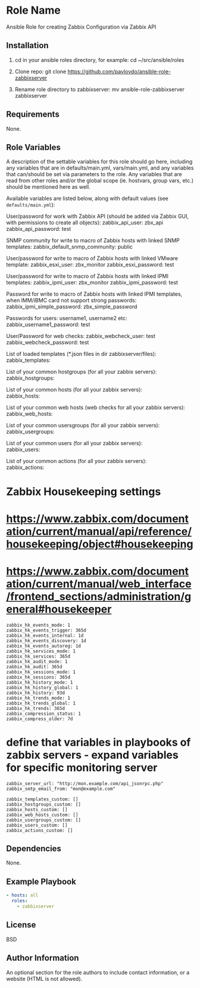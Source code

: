 Role Name
=========

Ansible Role for creating Zabbix Configuration via Zabbix API


Installation
------------
1) cd in your ansible roles directory, for example:
cd ~/src/ansible/roles

2) Clone repo:
git clone https://github.com/pavlovdo/ansible-role-zabbixserver

3) Rename role directory to zabbixserver:
mv ansible-role-zabbixserver zabbixserver

Requirements
------------

None.

Role Variables
--------------

A description of the settable variables for this role should go here, including any variables that are in defaults/main.yml, vars/main.yml, and any variables that can/should be set via parameters to the role. Any variables that are read from other roles and/or the global scope (ie. hostvars, group vars, etc.) should be mentioned here as well.

Available variables are listed below, along with default values (see `defaults/main.yml`):

User/password for work with Zabbix API (should be added via Zabbix GUI, with permissions to create all objects):
    zabbix_api_user: zbx_api
    zabbix_api_password: test

SNMP community for write to macro of Zabbix hosts with linked SNMP templates:
    zabbix_default_snmp_community: public

User/password for write to macro of Zabbix hosts with linked VMware template:
    zabbix_esxi_user: zbx_monitor
    zabbix_esxi_password: test

User/password for write to macro of Zabbix hosts with linked IPMI templates:
    zabbix_ipmi_user: zbx_monitor
    zabbix_ipmi_password: test

Password for write to macro of Zabbix hosts with linked IPMI templates, when IMM/iBMC card not support strong passwords:    
    zabbix_ipmi_simple_password: zbx_simple_password

Passwords for users: username1, username2 etc:
    zabbix_username1_password: test

User/Password for web checks:
    zabbix_webcheck_user: test
    zabbix_webcheck_password: test

List of loaded templates (*.json files in dir zabbixserver/files):
    zabbix_templates:

List of your common hostgroups (for all your zabbix servers):
    zabbix_hostgroups:

List of your common hosts (for all your zabbix servers):    
    zabbix_hosts:

List of your common web hosts (web checks for all your zabbix servers):    
    zabbix_web_hosts:

List of your common usersgroups (for all your zabbix servers):
    zabbix_usergroups:

List of your common users (for all your zabbix servers):    
    zabbix_users:

List of your common actions (for all your zabbix servers):    
    zabbix_actions:

# Zabbix Housekeeping settings
# https://www.zabbix.com/documentation/current/manual/api/reference/housekeeping/object#housekeeping
# https://www.zabbix.com/documentation/current/manual/web_interface/frontend_sections/administration/general#housekeeper
    zabbix_hk_events_mode: 1
    zabbix_hk_events_trigger: 365d
    zabbix_hk_events_internal: 1d
    zabbix_hk_events_discovery: 1d
    zabbix_hk_events_autoreg: 1d
    zabbix_hk_services_mode: 1
    zabbix_hk_services: 365d
    zabbix_hk_audit_mode: 1
    zabbix_hk_audit: 365d
    zabbix_hk_sessions_mode: 1
    zabbix_hk_sessions: 365d
    zabbix_hk_history_mode: 1
    zabbix_hk_history_global: 1
    zabbix_hk_history: 93d
    zabbix_hk_trends_mode: 1
    zabbix_hk_trends_global: 1
    zabbix_hk_trends: 365d
    zabbix_compression_status: 1
    zabbix_compress_older: 7d        

# define that variables in playbooks of zabbix servers - expand variables for specific monitoring server
    zabbix_server_url: "http://mon.example.com/api_jsonrpc.php"
    zabbix_smtp_email_from: "mon@example.com"

    zabbix_templates_custom: []
    zabbix_hostgroups_custom: []
    zabbix_hosts_custom: []
    zabbix_web_hosts_custom: []
    zabbix_usergroups_custom: []
    zabbix_users_custom: []
    zabbix_actions_custom: []    


Dependencies
------------

None.

## Example Playbook

```yaml
- hosts: all
  roles:
    - zabbixserver
```


License
-------

BSD

Author Information
------------------

An optional section for the role authors to include contact information, or a website (HTML is not allowed).
